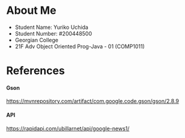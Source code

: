 # About Me
- Student Name: Yuriko Uchida
- Student Number: #200448500
- Georgian College
- 21F Adv Object Oriented Prog-Java - 01 (COMP1011)


# References
#### Gson
https://mvnrepository.com/artifact/com.google.code.gson/gson/2.8.9

#### API
https://rapidapi.com/ubillarnet/api/google-news1/  
